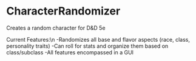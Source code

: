 # CharacterRandomizer
Creates a random character for D&amp;D 5e

Current Features:\n
-Randomizes all base and flavor aspects (race, class, personality traits)
-Can roll for stats and organize them based on class/subclass
-All features encompassed in a GUI
